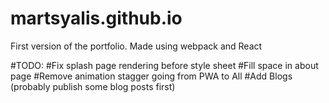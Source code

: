 # martsyalis.github.io

First version of the portfolio. Made using webpack and React

#TODO:
#Fix splash page rendering before style sheet
#Fill space in about page
#Remove animation stagger going from PWA to All
#Add Blogs (probably publish some blog posts first)

  
